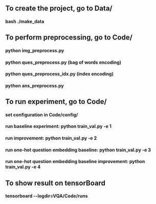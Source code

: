 ## To create the project, go to Data/
#### bash ./make_data
####    

## To perform preprocessing, go to Code/
#### python img_preprocess.py
#### python ques_preprocess.py  (bag of words encoding)
#### python ques_preprocess_idx.py  (index encoding)
#### python ans_preprocess.py
####    

## To run experiment, go to Code/
#### set configuration in Code/config/
#### run baseline experiment: python train_val.py -e 1
#### run improvement: python train_val.py -e 2
#### run one-hot question embedding baseline: python train_val.py -e 3
#### run one-hot question embedding baseline improvement: python train_val.py -e 4
####    

## To show result on tensorBoard
#### tensorboard --logdir=VQA/Code/runs
####  
